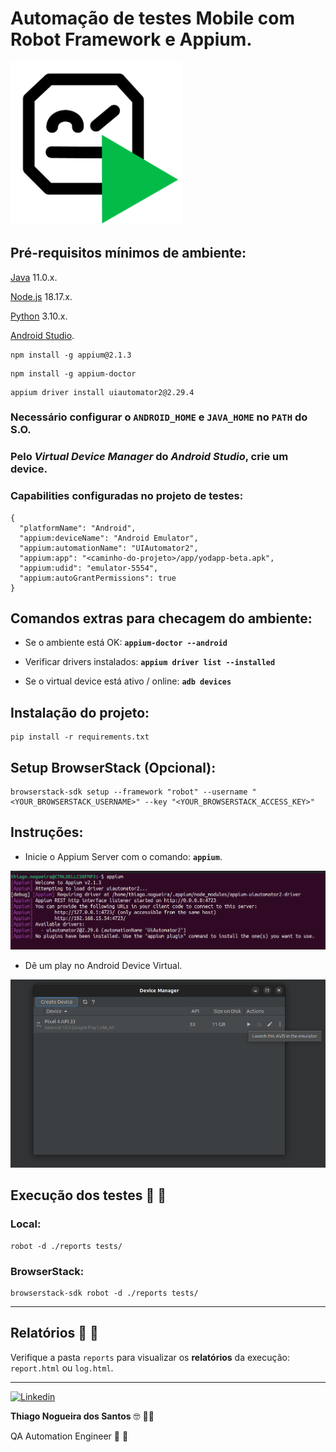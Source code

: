 # Automação de testes Mobile com Robot Framework e Appium.

<p align="left">
    <img src="images/robot.png" width="275px">
</p>

## Pré-requisitos mínimos de ambiente:

[Java](https://www.oracle.com/br/java/technologies/downloads/#java11) 11.0.x.

[Node.js](https://nodejs.org/en) 18.17.x.

[Python](https://www.python.org/downloads/) 3.10.x.

[Android Studio](https://developer.android.com/studio).

```
npm install -g appium@2.1.3
```

```
npm install -g appium-doctor
```

```
appium driver install uiautomator2@2.29.4
```

### Necessário configurar o **`ANDROID_HOME`** e **`JAVA_HOME`** no **`PATH`** do S.O.

### Pelo ***Virtual Device Manager*** do ***Android Studio***, crie um device.

### **Capabilities** configuradas no projeto de testes:

```
{
  "platformName": "Android",
  "appium:deviceName": "Android Emulator",
  "appium:automationName": "UIAutomator2",
  "appium:app": "<caminho-do-projeto>/app/yodapp-beta.apk",
  "appium:udid": "emulator-5554",
  "appium:autoGrantPermissions": true
}
```

## Comandos extras para checagem do ambiente:

* Se o ambiente está OK: **`appium-doctor --android`**

* Verificar drivers instalados: **`appium driver list --installed`**

* Se o virtual device está ativo / online: **`adb devices`**

## Instalação do projeto:

```
pip install -r requirements.txt
```

## Setup BrowserStack (Opcional):

```
browserstack-sdk setup --framework "robot" --username "<YOUR_BROWSERSTACK_USERNAME>" --key "<YOUR_BROWSERSTACK_ACCESS_KEY>"
```

## Instruções:

- Inicie o Appium Server com o comando: **`appium`**.

![Alt text](images/appium.png)

- Dê um play no Android Device Virtual.

![Alt text](images/avd.png)


## Execução dos testes 🤖 🤖

### Local:

```
robot -d ./reports tests/
```

### BrowserStack:

```
browserstack-sdk robot -d ./reports tests/
```

---

## Relatórios 📝 📄

Verifique a pasta `reports` para visualizar os <b>relatórios</b> da execução: `report.html` ou `log.html`.

---

<a href="https://www.linkedin.com/in/thinogueiras"><img alt="Linkedin" src="https://img.shields.io/badge/-LinkedIn-blue?style=for-the-badge&logo=Linkedin&logoColor=white"></a>

<strong>Thiago Nogueira dos Santos</strong> 🤓 ✌🏻

QA Automation Engineer 🔎 🐞
